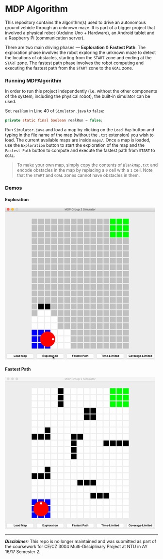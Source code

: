 # MDP Algorithm

This repository contains the algorithm(s) used to drive an autonomous ground vehicle through an unknown maze. It is part of a bigger project that involved a physical robot (Arduino Uno + Hardware), an Android tablet and a Raspberry Pi (communication server).

There are two main driving phases &mdash; **Exploration** & **Fastest Path**. The exploration phase involves the robot exploring the unknown maze to detect the locations of obstacles, starting from the `START` zone and ending at the `START` zone. The fastest path phase involves the robot computing and executing the fastest path from the `START` zone to the `GOAL` zone.

### Running MDPAlgorithm

In order to run this project independently (i.e. without the other components of the system, including the physical robot), the built-in simulator can be used.

Set `realRun` in Line 40 of `Simulator.java` to `false`:

```java
private static final boolean realRun = false;
```

Run `Simulator.java` and load a map by clicking on the `Load Map` button and typing in the file name of the map (without the `.txt` extension) you wish to load. The current available maps are inside `maps/`. Once a map is loaded, use the `Exploration` button to start the exploration of the map and the `Fastest Path` button to compute and execute the fastest path from `START` to `GOAL`.

> To make your own map, simply copy the contents of `BlankMap.txt` and encode obstacles in the map by replacing a `0` cell with a `1` cell. Note that the `START` and `GOAL` zones cannot have obstacles in them.

### Demos

#### Exploration

<img src="Exploration Demo.gif" height="500px" width="auto"/>

#### Fastest Path

<img src="Fastest Path Demo.gif" height="500px" width="auto"/>

****

***Disclaimer:*** This repo is no longer maintained and was submitted as part of the coursework for CE/CZ 3004 Multi-Disciplinary Project at NTU in AY 16/17 Semester 2.
